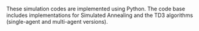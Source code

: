 These simulation codes are implemented using Python. 
The code base includes implementations for Simulated Annealing and the TD3 algorithms (single-agent and multi-agent versions).
